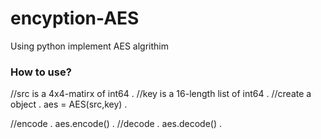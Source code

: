 # encyption-AES
Using python implement AES algrithim

### How to use?
//src is a 4x4-matirx of int64 . 
//key is a 16-length list of int64 . 
//create a object . 
aes = AES(src,key) . 
  
//encode . 
aes.encode() . 
//decode . 
aes.decode() . 

